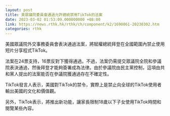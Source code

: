```yaml
---
layout: post
title: 美眾議院委員會通過允許總統禁用TikTok的法案
date: 2023-03-02 01:53:09.000000000 +08:00
link: https://news.rthk.hk/rthk/ch/component/k2/1690061-20230302.htm
categories: rthk
---
```


美國眾議院外交事務委員會表決通過法案，將賦權總統拜登在全國範圍內禁止使用短片分享程式TikTok。

法案在24票支持，16票反對下獲得通過。不過，法案仍需提交眾議院全院和參議院表決通過，然後拜登才能夠簽署成為法律。由於參議院由民主黨控制，這項由共和黨人提出的法案能否在參議院獲通過存在不確定性。

TikTok發言人表示，美國對TikTok的禁令，實際上是禁止向全球的TikTok使用者輸出美國的文化和價值觀。

另外，TikTok表示，將推出新功能，讓家長限制18歲以下子女使用TikTok時間和閱覽某些內容。
